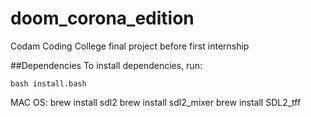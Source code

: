 # doom_corona_edition
Codam Coding College final project before first internship


##Dependencies
To install dependencies, run: 
```
bash install.bash
```

MAC OS:
brew install sdl2
brew install sdl2_mixer
brew install SDL2_tff